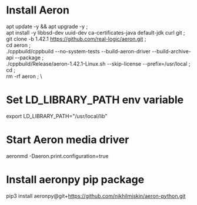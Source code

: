 # Install Aeron
apt update -y && apt upgrade -y ; \
apt install -y libbsd-dev uuid-dev ca-certificates-java default-jdk curl git ; \
git clone -b 1.42.1 https://github.com/real-logic/aeron.git ; \
cd aeron ; \
./cppbuild/cppbuild --no-system-tests --build-aeron-driver --build-archive-api --package ; \
./cppbuild/Release/aeron-1.42.1-Linux.sh --skip-license --prefix=/usr/local ; \
cd ; \
rm -rf aeron ; \

# Set LD_LIBRARY_PATH env variable
export LD_LIBRARY_PATH="/usr/local/lib"

# Start Aeron media driver
aeronmd -Daeron.print.configuration=true

# Install aeronpy pip package
pip3 install aeronpy@git+https://github.com/nikhilmiskin/aeron-python.git
